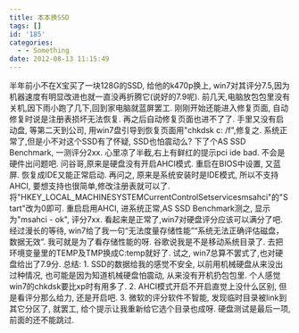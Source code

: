 ```yaml
---
title: 本本换SSD
tags: []
id: '185'
categories:
  - - Something
date: 2012-08-13 11:15:49
---
```


半年前小不在X宝买了一块128G的SSD, 给他的k470p换上, win7对其评分7.5,因为机器速度有明显改进也就一直没再折腾它(说好的7.9呢). 前几天,电脑放包包里没有关机,因下雨小跑了几下,回到家电脑就蓝屏罢工. 刚刚开始还能进入修复页面, 自动修复时说是注册表损坏无法恢复. 再之后自动修复页面也进不了了. 手里又没有启动盘, 等第二天到公司, 用win7盘引导到恢复页面用"chkdsk c: /f",修复之. 系统正常了,但是小不对这个SSD有了怀疑, SSD也怕震动么? 下了个AS SSD Benchmark, 一测评分2xx. 心里凉了半截,右上有鲜红的提示pci ide bad. 不会是硬件出问题吧. 问谷哥,原来是硬盘没有开启AHCI模式. 重启在BIOS中设置, 又蓝屏. 恢复成IDE又能正常启动. 再问之, 原来是系统安装时是IDE模式, 所以不支持AHCI, 要想支持也很简单,修改注册表就可以了. 将"HKEY\_LOCAL\_MACHINESYSTEMCurrentControlSetservicesmsahci"的"Start"改为0即可. 重启启用AHCI, 进系统正常,AS SSD Benchmark测之, 显示为"msahci - ok", 评分7xx. 看起来是正常了,win7对硬盘评分应该可以满分了吧. 经过漫长的等待, win7给了我一句“无法度量存储性能”“系统无法正确评估磁盘，数据无效”. 我可就是为了看存储性能的呀. 谷歌说我是不是移动系统目录了. 去把环境变量里的TEMP及TMP换成C:temp就好了. 试之, win7总算不罢式了,也对硬盘给出了7.9分. 总结: 1. SSD的数据给我的感觉不安全, 以前用机械硬盘从来没出过种情况, 也可能是因为知道机械硬盘怕震动, 从来没有开机扔包包里. 个人感觉win7的chkdsk要比xp时有用多了. 2. AHCI模式开启不开启直觉上没什么区别, 但是看评分那么给力, 还是开启吧. 3. 微软的评分软件不智能, 发现临时目录被link到其它分区了, 就罢工, 给个提示让我重新给它选个目录也成呀. 硬盘测试是最后一项, 前面的还不能跳过.